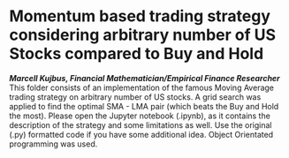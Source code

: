 ﻿# Momentum based trading strategy considering arbitrary number of US Stocks compared to Buy and Hold
*__Marcell Kujbus, Financial Mathematician/Empirical Finance Researcher__*
This folder consists of an implementation of the famous Moving Average trading strategy on arbitrary number of US stocks. A grid search was applied to find the optimal SMA - LMA pair (which 
beats the Buy and Hold the most). Please open the Jupyter notebook (.ipynb), as it contains the description of the strategy and some limitations as well.
Use the original (.py) formatted code if you have some additional idea.
Object Orientated programming was used.
